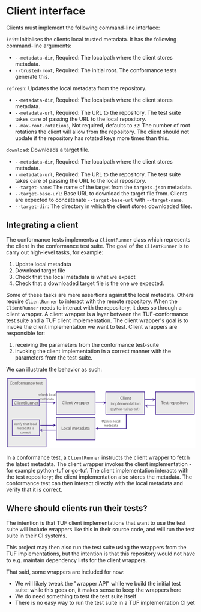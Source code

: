 # Client interface

Clients must implement the following command-line interface:

`init`: Initialises the clients local trusted metadata. It has the following command-line arguments:
- `--metadata-dir`, Required: The localpath where the client stores metadata.
- `--trusted-root`, Required: The initial root. The conformance tests generate this.

`refresh`: Updates the local metadata from the repository.
- `--metadata-dir`, Required: The localpath where the client stores metadata.
- `--metadata-url`, Required: The URL to the repository. The test suite takes care of passing the URL to the local repository.
- `--max-root-rotations`, Not required, defaults to `32`: The number of root rotations the client will allow from the repository. The client should not update if the repository has rotated keys more times than this.

`download`: Downloads a target file.
- `--metadata-dir`, Required: The localpath where the client stores metadata.
- `--metadata-url`, Required: The URL to the repository. The test suite takes care of passing the URL to the local repository.
- `--target-name`: The name of the target from the `targets.json` metadata.
- `--target-base-url`: Base URL to download the target file from. Clients are expected to concatenate `--target-base-url` with `--target-name`.
- `--target-dir`: The directory in which the client stores downloaded files.

## Integrating a client

The conformance tests implements a `ClientRunner` class which represents the client in the conformance test suite. The goal of the `ClientRunner` is to carry out high-level tasks, for example:

1. Update local metadata
2. Download target file
3. Check that the local metadata is what we expect
4. Check that a downloaded target file is the one we expected.

Some of these tasks are mere assertions against the local metadata. Others require `ClientRunner` to interact with the remote repository. When the `ClientRunner` needs to interact with the repository, it does so through a client wrapper. A client wrapper is a layer between the TUF-conformance test suite and a TUF client implementation. The client wrapper's goal is to invoke the client implementation we want to test. Client wrappers are responsible for:

1. receiving the parameters from the conformance test-suite
2. invoking the client implementation in a correct manner with the parameters from the test-suite.

We can illustrate the behavior as such:

![Test suite clients workflow](../media/conformance-test-client-workflow.png)

In a conformance test, a `ClientRunner` instructs the client wrapper to fetch the latest metadata. The client wrapper invokes the client implementation - for example python-tuf or go-tuf. The client implementation interacts with the test repository; the client implementation also stores the metadata. The conformance test can then interact directly with the local metadata and verify that it is correct. 

## Where should clients run their tests?

The intention is that TUF client implementations that want to use the test suite will include wrappers like this in their source code, and will run the test suite in their CI systems.

This project may then also run the test suite using the wrappers from the TUF implementations, but the intention is that this repository would not have to e.g. maintain dependency lists for the client wrappers.

That said, some wrappers are included for now:
* We will likely tweak the "wrapper API" while we build the initial test suite: while this goes on, it makes
  sense to keep the wrappers here
* We do need something to test the test suite itself
* There is no easy way to run the test suite in a TUF implementation CI yet